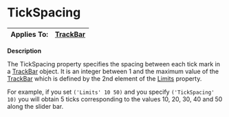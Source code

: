 




<h1 class="heading"><span class="name">TickSpacing</span></h1>

| Applies To: | [TrackBar](./trackbar.md) |
| --- | ---  |


**Description**


The TickSpacing property specifies the spacing between each tick mark in a [TrackBar](./trackbar.md) object. It is an integer between 1 and the maximum value of the [TrackBar](./trackbar.md) which is defined by the 2nd element of the [Limits](limits.md) property.


For example, if you set `('Limits' 10 50)` and you specify `('TickSpacing' 10)` you will obtain 5 ticks corresponding to the values 10, 20, 30, 40 and 50 along the slider bar.



